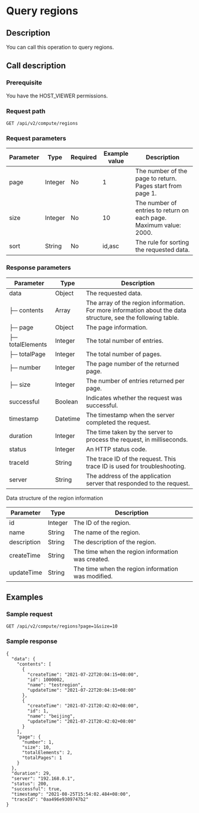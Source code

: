 Query regions 
==================================



Description 
--------------------------------

You can call this operation to query regions.

Call description 
-------------------------------------

### Prerequisite 

You have the HOST_VIEWER permissions.

### Request path 

`GET /api/v2/compute/regions`

### Request parameters 



| Parameter |  Type   | Required | Example value |                                    Description                                     |
|-----------|---------|----------|---------------|------------------------------------------------------------------------------------|
| page      | Integer | No       | 1             | The number of the page to return. Pages start from page 1.                         |
| size      | Integer | No       | 10            | The number of entries to return on each page. Maximum value: 2000. |
| sort      | String  | No       | id,asc        | The rule for sorting the requested data.                                           |



### Response parameters 



|    Parameter     |   Type   |                                                 Description                                                  |
|------------------|----------|--------------------------------------------------------------------------------------------------------------|
| data             | Object   | The requested data.                                                                                          |
| ├─ contents      | Array    | The array of the region information. For more information about the data structure, see the following table. |
| ├─ page          | Object   | The page information.                                                                                        |
| ├─ totalElements | Integer  | The total number of entries.                                                                                 |
| ├─ totalPage     | Integer  | The total number of pages.                                                                                   |
| ├─ number        | Integer  | The page number of the returned page.                                                                        |
| ├─ size          | Integer  | The number of entries returned per page.                                                                     |
| successful       | Boolean  | Indicates whether the request was successful.                                                                |
| timestamp        | Datetime | The timestamp when the server completed the request.                                                         |
| duration         | Integer  | The time taken by the server to process the request, in milliseconds.                                        |
| status           | Integer  | An HTTP status code.                                                                                         |
| traceId          | String   | The trace ID of the request. This trace ID is used for troubleshooting.                                      |
| server           | String   | The address of the application server that responded to the request.                                         |



Data structure of the region information


|  Parameter  |  Type   |                    Description                     |
|-------------|---------|----------------------------------------------------|
| id          | Integer | The ID of the region.                              |
| name        | String  | The name of the region.                            |
| description | String  | The description of the region.                     |
| createTime  | String  | The time when the region information was created.  |
| updateTime  | String  | The time when the region information was modified. |



Examples 
-----------------------------

### Sample request 

`GET /api/v2/compute/regions?page=1&size=10`

### Sample response 

```unknow
{
  "data": {
    "contents": [
      {
        "createTime": "2021-07-22T20:04:15+08:00",
        "id": 1000002,
        "name": "testregion",
        "updateTime": "2021-07-22T20:04:15+08:00"
      },
      {
        "createTime": "2021-07-21T20:42:02+08:00",
        "id": 1,
        "name": "beijing",
        "updateTime": "2021-07-21T20:42:02+08:00"
      }
    ],
    "page": {
      "number": 1,
      "size": 10,
      "totalElements": 2,
      "totalPages": 1
    }
  },
  "duration": 29,
  "server": "192.168.0.1",
  "status": 200,
  "successful": true,
  "timestamp": "2021-08-25T15:54:02.484+08:00",
  "traceId": "0aa496e9309747b2"
}
```


